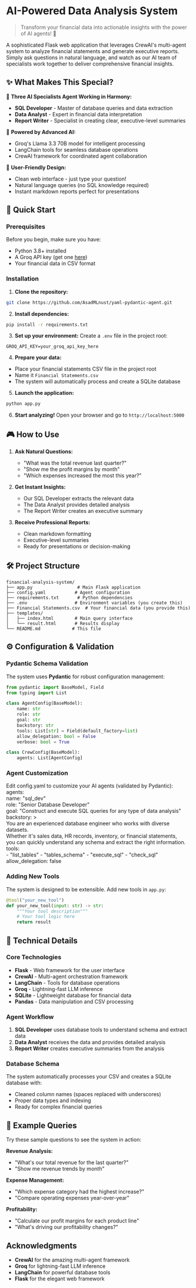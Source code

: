 # AI-Powered Data Analysis System

> Transform your financial data into actionable insights with the power of AI agents! 🚀

A sophisticated Flask web application that leverages CrewAI's multi-agent system to analyze financial statements and generate executive reports. Simply ask questions in natural language, and watch as our AI team of specialists work together to deliver comprehensive financial insights.

## ✨ What Makes This Special?

🤖 **Three AI Specialists Agent Working in Harmony:**
- **SQL Developer** - Master of database queries and data extraction
- **Data Analyst** - Expert in financial data interpretation
- **Report Writer** - Specialist in creating clear, executive-level summaries

🧠 **Powered by Advanced AI:**
- Groq's Llama 3.3 70B model for intelligent processing
- LangChain tools for seamless database operations
- CrewAI framework for coordinated agent collaboration

🎯 **User-Friendly Design:**
- Clean web interface - just type your question!
- Natural language queries (no SQL knowledge required)
- Instant markdown reports perfect for presentations

## 🚀 Quick Start

### Prerequisites

Before you begin, make sure you have:
- Python 3.8+ installed
- A Groq API key (get one [here](https://console.groq.com/keys))
- Your financial data in CSV format

### Installation

1. **Clone the repository:**
```bash
git clone https://github.com/AsadMLnust/yaml-pydantic-agent.git
```

2. **Install dependencies:**
```bash
pip install -r requirements.txt
```

3. **Set up your environment:**
Create a `.env` file in the project root:
```env
GROQ_API_KEY=your_groq_api_key_here
```

4. **Prepare your data:**
- Place your financial statements CSV file in the project root
- Name it `Financial Statements.csv`
- The system will automatically process and create a SQLite database

5. **Launch the application:**
```bash
python app.py
```

6. **Start analyzing!**
Open your browser and go to `http://localhost:5000`

## 🎮 How to Use

1. **Ask Natural Questions:**
   - "What was the total revenue last quarter?"
   - "Show me the profit margins by month"
   - "Which expenses increased the most this year?"

2. **Get Instant Insights:**
   - Our SQL Developer extracts the relevant data
   - The Data Analyst provides detailed analysis
   - The Report Writer creates an executive summary

3. **Receive Professional Reports:**
   - Clean markdown formatting
   - Executive-level summaries
   - Ready for presentations or decision-making

## 🛠️ Project Structure

```
financial-analysis-system/
├── app.py                 # Main Flask application
├── config.yaml           # Agent configuration
├── requirements.txt       # Python dependencies
├── .env                  # Environment variables (you create this)
├── Financial Statements.csv  # Your financial data (you provide this)
├── templates/
│   ├── index.html        # Main query interface
│   └── result.html       # Results display
└── README.md            # This file
```

## ⚙️ Configuration & Validation

### Pydantic Schema Validation

The system uses **Pydantic** for robust configuration management:

```python
from pydantic import BaseModel, Field
from typing import List

class AgentConfig(BaseModel):
    name: str
    role: str
    goal: str
    backstory: str
    tools: List[str] = Field(default_factory=list)
    allow_delegation: bool = False
    verbose: bool = True

class CrewConfig(BaseModel):
    agents: List[AgentConfig]
```

### Agent Customization
Edit config.yaml to customize your AI agents (validated by Pydantic):
agents:<br/>
name: "sql_dev"<br/>
    role: "Senior Database Developer"<br/>
    goal: "Construct and execute SQL queries for any type of data analysis"<br/>
    backstory: ><br/>
      You are an experienced database engineer who works with diverse datasets.<br/>
      Whether it's sales data, HR records, inventory, or financial statements,<br/>
      you can quickly understand any schema and extract the right information.<br/>
    tools:<br/>
      - "list_tables"
      - "tables_schema"
      - "execute_sql"
      - "check_sql"
    allow_delegation: false

### Adding New Tools

The system is designed to be extensible. Add new tools in `app.py`:

```python
@tool("your_new_tool")
def your_new_tool(input: str) -> str:
    """Your tool description"""
    # Your tool logic here
    return result
```

## 🔧 Technical Details

### Core Technologies
- **Flask** - Web framework for the user interface
- **CrewAI** - Multi-agent orchestration framework
- **LangChain** - Tools for database operations
- **Groq** - Lightning-fast LLM inference
- **SQLite** - Lightweight database for financial data
- **Pandas** - Data manipulation and CSV processing

### Agent Workflow
1. **SQL Developer** uses database tools to understand schema and extract data
2. **Data Analyst** receives the data and provides detailed analysis
3. **Report Writer** creates executive summaries from the analysis

### Database Schema
The system automatically processes your CSV and creates a SQLite database with:
- Cleaned column names (spaces replaced with underscores)
- Proper data types and indexing
- Ready for complex financial queries

## 🎯 Example Queries

Try these sample questions to see the system in action:

**Revenue Analysis:**
- "What's our total revenue for the last quarter?"
- "Show me revenue trends by month"

**Expense Management:**
- "Which expense category had the highest increase?"
- "Compare operating expenses year-over-year"

**Profitability:**
- "Calculate our profit margins for each product line"
- "What's driving our profitability changes?"

##  Acknowledgments

- **CrewAI** for the amazing multi-agent framework
- **Groq** for lightning-fast LLM inference
- **LangChain** for powerful database tools
- **Flask** for the elegant web framework

